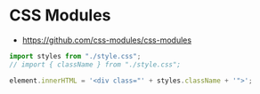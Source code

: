 # CSS Modules

* https://github.com/css-modules/css-modules

```js
import styles from "./style.css";
// import { className } from "./style.css";

element.innerHTML = '<div class="' + styles.className + '">';
```
